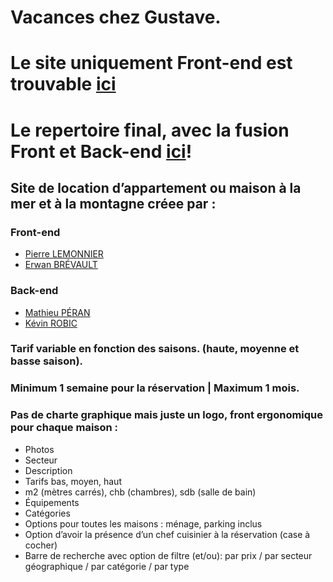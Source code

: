 # Vacances chez Gustave.
# Le site uniquement Front-end est trouvable [ici](https://erwanbrev.github.io/ClubVacances/)
# Le repertoire final, avec la fusion Front et Back-end [ici](https://github.com/Kero3333/ClubVacances)!

## Site de location d’appartement ou maison à la mer et à la montagne créee par :

### Front-end
* [Pierre LEMONNIER](https://github.com/PierreL35120)
* [Erwan BRÉVAULT](https://github.com/erwanbrev)

### Back-end
* [Mathieu PÉRAN](https://github.com/Mathieu-URA)
* [Kévin ROBIC](https://github.com/Kero3333)

### Tarif variable en fonction des saisons. (haute, moyenne et basse saison).
### Minimum 1 semaine pour la réservation | Maximum 1 mois.
### Pas de charte graphique mais juste un logo, front ergonomique pour chaque maison :

* Photos
* Secteur
* Description
* Tarifs bas, moyen, haut
* m2 (mètres carrés), chb (chambres), sdb (salle de bain)
* Équipements
* Catégories
* Options pour toutes les maisons : ménage, parking inclus
* Option d’avoir la présence d’un chef cuisinier à la réservation (case à cocher)
* Barre de recherche avec option de filtre (et/ou): par prix / par secteur géographique / par catégorie / par type